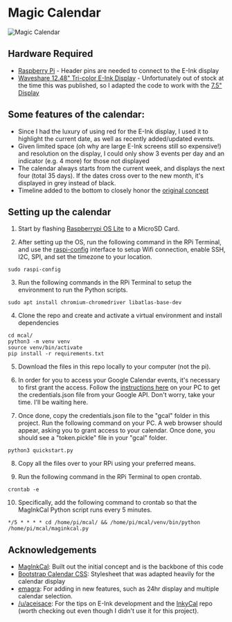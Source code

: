 # Magic Calendar

![Magic Calendar](mcal.png)

## Hardware Required

- [Raspberry Pi](https://www.raspberrypi.org) - Header pins are needed to connect to the E-Ink
  display
- [Waveshare 12.48" Tri-color E-Ink Display](https://www.waveshare.com/product/12.48inch-e-paper-module-b.htm) -
  Unfortunately out of stock at the time this was published, so I adapted the code to work with the [7.5" Display](https://www.waveshare.com/7.5inch-e-paper-hat-b.htm)

## Some features of the calendar:

- Since I had the luxury of using red for the E-Ink display, I used it to highlight the current date, as well as
  recently added/updated events.
- Given limited space (oh why are large E-Ink screens still so expensive!) and resolution on the display, I could only
  show 3 events per day and an indicator (e.g. 4 more) for those not displayed
- The calendar always starts from the current week, and displays the next four (total 35 days). If the dates cross over
  to the new month, it's displayed in grey instead of black.
- Timeline added to the bottom to closely honor the [original concept](https://www.youtube.com/watch?v=2KDkFgOHZ5I)


## Setting up the calendar

1. Start by flashing [Raspberrypi OS Lite](https://www.raspberrypi.org/software/operating-systems/) to a MicroSD Card.

2. After setting up the OS, run the following command in the RPi Terminal, and use
   the [raspi-config](https://www.raspberrypi.org/documentation/computers/configuration.html) interface to setup Wifi
   connection, enable SSH, I2C, SPI, and set the timezone to your location.

```shell
sudo raspi-config
```

3. Run the following commands in the RPi Terminal to setup the environment to run the Python scripts.

```shell
sudo apt install chromium-chromedriver libatlas-base-dev
```

4. Clone the repo and create and activate a virtual environment and install dependencies
```shell
cd mcal/
python3 -m venv venv
source venv/bin/activate
pip install -r requirements.txt
```

5. Download the files in this repo locally to your computer (not the pi).

6. In order for you to access your Google Calendar events, it's necessary to first grant the access. Follow
   the [instructions here](https://developers.google.com/calendar/api/quickstart/python) on your PC to get the
   credentials.json file from your Google API. Don't worry, take your time. I'll be waiting here.

7. Once done, copy the credentials.json file to the "gcal" folder in this project. Run the following command on your PC.
   A web browser should appear, asking you to grant access to your calendar. Once done, you should see a "token.pickle"
   file in your "gcal" folder.

```shell
python3 quickstart.py
```

8. Copy all the files over to your RPi using your preferred means.

9. Run the following command in the RPi Terminal to open crontab.

```shell
crontab -e
```

10. Specifically, add the following command to crontab so that the MagInkCal Python script runs every 5 minutes.

```shell
*/5 * * * * cd /home/pi/mcal/ && /home/pi/mcal/venv/bin/python /home/pi/mcal/maginkcal.py
```

## Acknowledgements
- [MagInkCal](https://github.com/speedyg0nz/maginkcal): Built out the initial concept and is the backbone of this code
- [Bootstrap Calendar CSS](https://bootstrapious.com/p/bootstrap-calendar): Stylesheet that was adapted heavily for the
  calendar display
- [emagra](https://github.com/emagra): For adding in new features, such as 24hr display and multiple calendar selection.
- [/u/aceisace](https://www.reddit.com/user/aceisace/): For the tips on E-Ink development and
  the [InkyCal](https://github.com/aceisace/Inkycal) repo (worth checking out even though I didn't use it for this
  project).
